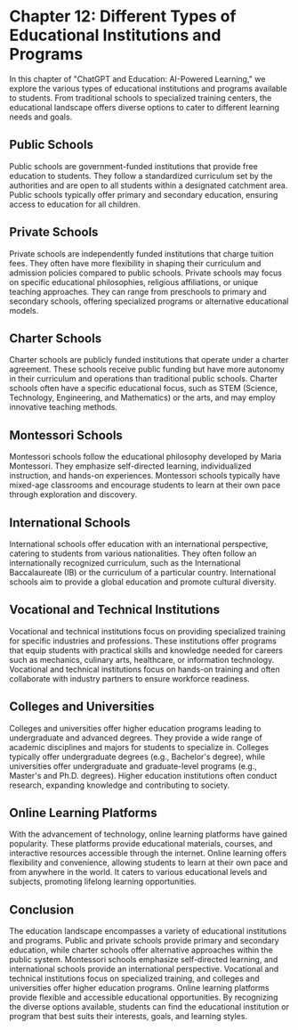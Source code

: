 Chapter 12: Different Types of Educational Institutions and Programs
====================================================================

In this chapter of "ChatGPT and Education: AI-Powered Learning," we explore the various types of educational institutions and programs available to students. From traditional schools to specialized training centers, the educational landscape offers diverse options to cater to different learning needs and goals.

Public Schools
--------------

Public schools are government-funded institutions that provide free education to students. They follow a standardized curriculum set by the authorities and are open to all students within a designated catchment area. Public schools typically offer primary and secondary education, ensuring access to education for all children.

Private Schools
---------------

Private schools are independently funded institutions that charge tuition fees. They often have more flexibility in shaping their curriculum and admission policies compared to public schools. Private schools may focus on specific educational philosophies, religious affiliations, or unique teaching approaches. They can range from preschools to primary and secondary schools, offering specialized programs or alternative educational models.

Charter Schools
---------------

Charter schools are publicly funded institutions that operate under a charter agreement. These schools receive public funding but have more autonomy in their curriculum and operations than traditional public schools. Charter schools often have a specific educational focus, such as STEM (Science, Technology, Engineering, and Mathematics) or the arts, and may employ innovative teaching methods.

Montessori Schools
------------------

Montessori schools follow the educational philosophy developed by Maria Montessori. They emphasize self-directed learning, individualized instruction, and hands-on experiences. Montessori schools typically have mixed-age classrooms and encourage students to learn at their own pace through exploration and discovery.

International Schools
---------------------

International schools offer education with an international perspective, catering to students from various nationalities. They often follow an internationally recognized curriculum, such as the International Baccalaureate (IB) or the curriculum of a particular country. International schools aim to provide a global education and promote cultural diversity.

Vocational and Technical Institutions
-------------------------------------

Vocational and technical institutions focus on providing specialized training for specific industries and professions. These institutions offer programs that equip students with practical skills and knowledge needed for careers such as mechanics, culinary arts, healthcare, or information technology. Vocational and technical institutions focus on hands-on training and often collaborate with industry partners to ensure workforce readiness.

Colleges and Universities
-------------------------

Colleges and universities offer higher education programs leading to undergraduate and advanced degrees. They provide a wide range of academic disciplines and majors for students to specialize in. Colleges typically offer undergraduate degrees (e.g., Bachelor's degree), while universities offer undergraduate and graduate-level programs (e.g., Master's and Ph.D. degrees). Higher education institutions often conduct research, expanding knowledge and contributing to society.

Online Learning Platforms
-------------------------

With the advancement of technology, online learning platforms have gained popularity. These platforms provide educational materials, courses, and interactive resources accessible through the internet. Online learning offers flexibility and convenience, allowing students to learn at their own pace and from anywhere in the world. It caters to various educational levels and subjects, promoting lifelong learning opportunities.

Conclusion
----------

The education landscape encompasses a variety of educational institutions and programs. Public and private schools provide primary and secondary education, while charter schools offer alternative approaches within the public system. Montessori schools emphasize self-directed learning, and international schools provide an international perspective. Vocational and technical institutions focus on specialized training, and colleges and universities offer higher education programs. Online learning platforms provide flexible and accessible educational opportunities. By recognizing the diverse options available, students can find the educational institution or program that best suits their interests, goals, and learning styles.
